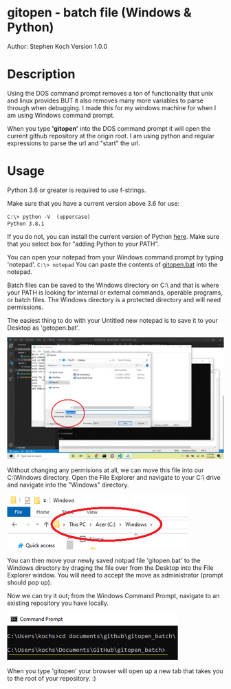 # gitopen - batch file (Windows & Python)
Author: Stephen Koch
Version 1.0.0
# Description
Using the DOS command prompt removes a ton of functionality that unix and linux provides BUT it also removes many more variables to parse through when debugging. I made this for my windows machine for when I am using Windows command prompt. 

When you type <b>'gitopen'</b> into the DOS command prompt it will open the current github repository at the origin root. I am using python and regular expressions to parse the url and "start" the url.

# Usage
Python 3.6 or greater is required to use f-strings.

Make sure that you have a current version above 3.6 for use:
```
C:\> python -V  (uppercase)
Python 3.8.1
```
If you do not, you can install the current version of Python [here](https://www.python.org/downloads/windows/). Make sure that you select box for "adding Python to your PATH". 

You can open your notepad from your Windows command prompt by typing 'notepad'. ```C:\> notepad``` You can paste the contents of [gitopen.bat](gitopen.bat) into the notepad.

Batch files can be saved to the Windows directory on C:\ and that is where your PATH is looking for internal or external commands, operable programs, or batch files. The Windows directory is a protected directory and will need permissions.

The easiest thing to do with your Untitled new notepad is to save it to your Desktop as 'getopen.bat'.

![saving gitopen](saving_git_open.gif)

Without changing any permisions at all, we can move this file into our C:\Windows directory. Open the File Explorer and navigate to your C:\ drive and navigate into the "Windows" directory.

![windows_path](windows_path.png)

You can then move your newly saved notpad file 'gitopen.bat' to the Windows directory by draging the file over from the Desktop into the File Explorer window. You will need to accept the move as administrator (prompt should pop up).

Now we can try it out; from the Windows Command Prompt, navigate to an existing repository you have locally.

![repo_path](repo_path.gif)

When you type 'gitopen' your browser will open up a new tab that takes you to the root of your repository. :)